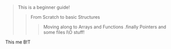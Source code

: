  >This is a beginner guide!
 >>From Scratch to basic Structures 
 >>>Moving along to Arrays and Functions
 .finally Pointers and some files I\O stuff!

This me B!T
